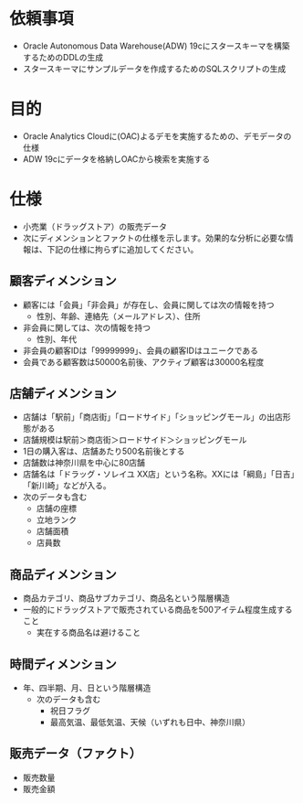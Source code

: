 # 依頼事項
* Oracle Autonomous Data Warehouse(ADW) 19cにスタースキーマを構築するためのDDLの生成
* スタースキーマにサンプルデータを作成するためのSQLスクリプトの生成

# 目的
* Oracle Analytics Cloudに(OAC)よるデモを実施するための、デモデータの仕様
* ADW 19cにデータを格納しOACから検索を実施する

# 仕様
* 小売業（ドラッグストア）の販売データ
* 次にディメンションとファクトの仕様を示します。効果的な分析に必要な情報は、下記の仕様に拘らずに追加してください。
## 顧客ディメンション
* 顧客には「会員」「非会員」が存在し、会員に関しては次の情報を持つ
  * 性別、年齢、連絡先（メールアドレス）、住所
* 非会員に関しては、次の情報を持つ
  * 性別、年代
* 非会員の顧客IDは「99999999」、会員の顧客IDはユニークである
* 会員である顧客数は50000名前後、アクティブ顧客は30000名程度
## 店舗ディメンション
* 店舗は「駅前」「商店街」「ロードサイド」「ショッピングモール」の出店形態がある
* 店舗規模は駅前＞商店街＞ロードサイド＞ショッピングモール
* 1日の購入客は、店舗あたり500名前後とする
* 店舗数は神奈川県を中心に80店舗
* 店舗名は「ドラッグ・ソレイユ XX店」という名称。XXには「綱島」「日吉」「新川崎」などが入る。
* 次のデータも含む
  * 店舗の座標
  * 立地ランク
  * 店舗面積
  * 店員数
## 商品ディメンション
* 商品カテゴリ、商品サブカテゴリ、商品名という階層構造
* 一般的にドラッグストアで販売されている商品を500アイテム程度生成すること
  * 実在する商品名は避けること
## 時間ディメンション
* 年、四半期、月、日という階層構造
  * 次のデータも含む
    * 祝日フラグ
    * 最高気温、最低気温、天候（いずれも日中、神奈川県）
## 販売データ（ファクト）
* 販売数量
* 販売金額
